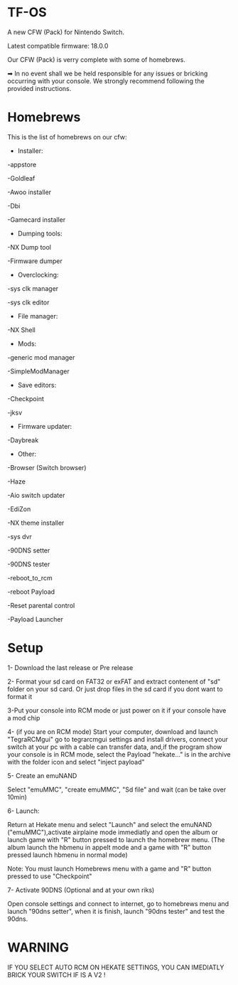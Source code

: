 # TF-OS
A new CFW (Pack) for Nintendo Switch. 

Latest compatible firmware: 18.0.0

Our CFW (Pack) is verry complete with some of homebrews. 

➡ In no event shall we be held responsible for any issues or bricking occurring with your console. We strongly recommend following the provided instructions. 

# Homebrews
This is the list of homebrews on our cfw:

* Installer:

-appstore

-Goldleaf 

-Awoo installer

-Dbi

-Gamecard installer 

* Dumping tools:

-NX Dump tool 

-Firmware dumper

* Overclocking:

-sys clk manager 

-sys clk editor

* File manager:

-NX Shell 

* Mods:

-generic mod manager 

-SimpleModManager 

* Save editors:

-Checkpoint 

-jksv

* Firmware updater:

-Daybreak 

* Other: 

-Browser (Switch browser) 

-Haze

-Aio switch updater 

-EdiZon

-NX theme installer

-sys dvr

-90DNS setter

-90DNS tester

-reboot_to_rcm 

-reboot Payload 

-Reset parental control

-Payload Launcher

# Setup
1- Download the last release or Pre release 

2- Format your sd card on FAT32 or exFAT and extract contenent of "sd" folder on your sd card. Or just drop files in the sd card if you dont want to format it

3-Put your console into RCM mode or just power on it if your console have a mod chip

4- (if you are on RCM mode) Start your computer, download and launch "TegraRCMgui" go to tegrarcmgui settings and install drivers, connect your switch at your pc with a cable can transfer data, and,if the program show your console is in RCM mode, select the Payload "hekate..." is in the archive with the folder icon and select "inject payload" 

5- Create an emuNAND

Select "emuMMC", "create emuMMC", "Sd file" and wait (can be take over 10min)

6- Launch: 

Return at Hekate menu and select "Launch" and select the emuNAND ("emuMMC"),activate airplaine mode immediatly and open the album or launch game with "R" button pressed to launch the homebrew menu. (The album launch the hbmenu in appelt mode and a game with "R" button pressed launch hbmenu in normal mode) 

Note: You must launch Homebrews menu with a game and "R" button pressed to use "Checkpoint" 

7- Activate 90DNS (Optional and at your own riks) 

Open console settings and connect to internet, go to homebrews menu and launch "90dns setter", when it is finish, launch "90dns tester" and test the 90dns. 

# WARNING 
IF YOU SELECT AUTO RCM ON HEKATE SETTINGS, YOU CAN IMEDIATLY BRICK YOUR SWITCH IF IS A V2 ! 
